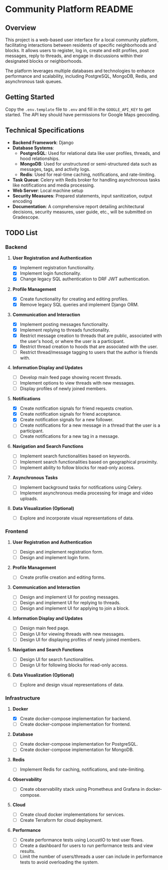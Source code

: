 # Community Platform README

## Overview

This project is a web-based user interface for a local community platform, facilitating interactions between residents of specific neighborhoods and blocks. It allows users to register, log in, create and edit profiles, post messages, reply to threads, and engage in discussions within their designated blocks or neighborhoods.

The platform leverages multiple databases and technologies to enhance performance and scalability, including PostgreSQL, MongoDB, Redis, and asynchronous task queues.

## Getting Started

Copy the `.env.template` file to `.env` and fill in the `GOOGLE_API_KEY` to get started. The API key should have permissions for Google Maps geocoding.

## Technical Specifications

- **Backend Framework**: Django
- **Database Systems**:
  - **PostgreSQL**: Used for relational data like user profiles, threads, and hood relationships.
  - **MongoDB**: Used for unstructured or semi-structured data such as messages, tags, and activity logs.
  - **Redis**: Used for real-time caching, notifications, and rate-limiting.
- **Task Queue**: Celery with Redis broker for handling asynchronous tasks like notifications and media processing.
- **Web Server**: Local machine setup
- **Security Measures**: Prepared statements, input sanitization, output encoding
- **Documentation**: A comprehensive report detailing architectural decisions, security measures, user guide, etc., will be submitted on Gradescope.

## TODO List

### Backend

1. **User Registration and Authentication**

   - [x] Implement registration functionality.
   - [x] Implement login functionality.
   - [x] Change legacy SQL authentication to DRF JWT authentication.

2. **Profile Management**

   - [x] Create functionality for creating and editing profiles.
   - [x] Remove legacy SQL queries and implement Django ORM.

3. **Communication and Interaction**

   - [x] Implement posting messages functionality.
   - [x] Implement replying to threads functionality.
   - [x] Restrict message creation to threads that are public, associated with the user's hood, or where the user is a participant.
   - [x] Restrict thread creation to hoods that are associated with the user.
   - [ ] Restrict thread/message tagging to users that the author is friends with.

4. **Information Display and Updates**

   - [ ] Develop main feed page showing recent threads.
   - [ ] Implement options to view threads with new messages.
   - [ ] Display profiles of newly joined members.

5. **Notifications**

   - [x] Create notification signals for friend requests creation.
   - [x] Create notification signals for friend acceptance.
   - [x] Create notification signals for a new follower.
   - [ ] Create notifications for a new message in a thread that the user is a participant.
   - [ ] Create notifications for a new tag in a message.

6. **Navigation and Search Functions**

   - [ ] Implement search functionalities based on keywords.
   - [ ] Implement search functionalities based on geographical proximity.
   - [ ] Implement ability to follow blocks for read-only access.

7. **Asynchronous Tasks**

   - [ ] Implement background tasks for notifications using Celery.
   - [ ] Implement asynchronous media processing for image and video uploads.

8. **Data Visualization (Optional)**
   - [ ] Explore and incorporate visual representations of data.

### Frontend

1. **User Registration and Authentication**

   - [ ] Design and implement registration form.
   - [ ] Design and implement login form.

2. **Profile Management**

   - [ ] Create profile creation and editing forms.

3. **Communication and Interaction**

   - [ ] Design and implement UI for posting messages.
   - [ ] Design and implement UI for replying to threads.
   - [ ] Design and implement UI for applying to join a block.

4. **Information Display and Updates**

   - [ ] Design main feed page.
   - [ ] Design UI for viewing threads with new messages.
   - [ ] Design UI for displaying profiles of newly joined members.

5. **Navigation and Search Functions**

   - [ ] Design UI for search functionalities.
   - [ ] Design UI for following blocks for read-only access.

6. **Data Visualization (Optional)**
   - [ ] Explore and design visual representations of data.

### Infrastructure

1. **Docker**

   - [x] Create docker-compose implementation for backend.
   - [ ] Create docker-compose implementation for frontend.

2. **Database**

   - [ ] Create docker-compose implementation for PostgreSQL.
   - [ ] Create docker-compose implementation for MongoDB.

3. **Redis**

   - [ ] Implement Redis for caching, notifications, and rate-limiting.

4. **Observability**

   - [ ] Create observability stack using Prometheus and Grafana in docker-compose.

5. **Cloud**

   - [ ] Create cloud docker implementations for services.
   - [ ] Create Terraform for cloud deployment.

6. **Performance**
   - [ ] Create performance tests using LocustIO to test user flows.
   - [ ] Create a dashboard for users to run performance tests and view results.
   - [ ] Limit the number of users/threads a user can include in performance tests to avoid overloading the system.

